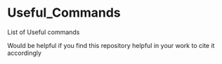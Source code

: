 # Useful_Commands
List of Useful commands





Would be helpful if you find this repository helpful in your work to cite it accordingly 
